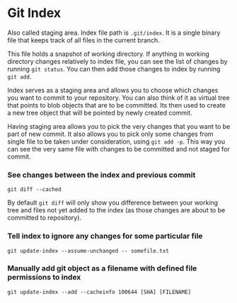 # Git Index

Also called staging area. Index file path is `.git/index`. It is a single binary file that keeps track of all files in the current branch. 

This file holds a snapshot of working directory. If anything in working directory changes relatively to index file, you can see the list of changes by running `git status`. You can then add those changes to index by running `git add`. 

Index serves as a staging area and allows you to choose which changes you want to commit to your repository. You can also think of it as virtual tree that points to blob objects that are to be committed. Its then used to create a new tree object that will be pointed by newly created commit.

Having staging area allows you to pick the very changes that you want to be part of new commit. It also allows you to pick only some changes from single file to be taken under consideration, using `git add -p`. This way you can see the very same file with changes to be committed and not staged for commit. 

### See changes between the index and previous commit 

```
git diff --cached
```

By default `git diff` will only show you difference between your working tree and files not yet added to the index (as those changes are about to be committed to repository).

### Tell index to ignore any changes for some particular file

```
git update-index --assume-unchanged -- somefile.txt
```

### Manually add git  object as a filename with defined file permissions to index 

```
git update-index --add --cacheinfo 100644 [SHA] [FILENAME]
```

```

``` 
